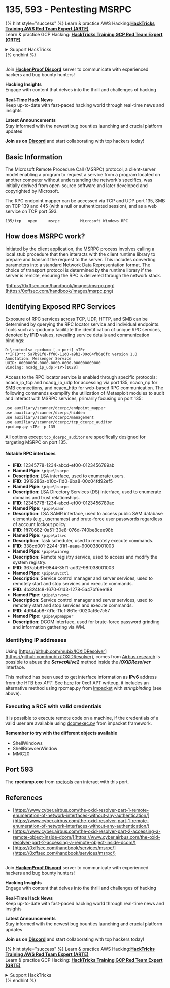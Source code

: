 # 135, 593 - Pentesting MSRPC

{% hint style="success" %}
Learn & practice AWS Hacking:<img src="../.gitbook/assets/arte.png" alt="" data-size="line">[**HackTricks Training AWS Red Team Expert (ARTE)**](https://training.hacktricks.xyz/courses/arte)<img src="../.gitbook/assets/arte.png" alt="" data-size="line">\
Learn & practice GCP Hacking: <img src="../.gitbook/assets/grte.png" alt="" data-size="line">[**HackTricks Training GCP Red Team Expert (GRTE)**<img src="../.gitbook/assets/grte.png" alt="" data-size="line">](https://training.hacktricks.xyz/courses/grte)

<details>

<summary>Support HackTricks</summary>

* Check the [**subscription plans**](https://github.com/sponsors/carlospolop)!
* **Join the** 💬 [**Discord group**](https://discord.gg/hRep4RUj7f) or the [**telegram group**](https://t.me/peass) or **follow** us on **Twitter** 🐦 [**@hacktricks\_live**](https://twitter.com/hacktricks_live)**.**
* **Share hacking tricks by submitting PRs to the** [**HackTricks**](https://github.com/carlospolop/hacktricks) and [**HackTricks Cloud**](https://github.com/carlospolop/hacktricks-cloud) github repos.

</details>
{% endhint %}

<figure><img src="../.gitbook/assets/image (3).png" alt=""><figcaption></figcaption></figure>

Join [**HackenProof Discord**](https://discord.com/invite/N3FrSbmwdy) server to communicate with experienced hackers and bug bounty hunters!

**Hacking Insights**\
Engage with content that delves into the thrill and challenges of hacking

**Real-Time Hack News**\
Keep up-to-date with fast-paced hacking world through real-time news and insights

**Latest Announcements**\
Stay informed with the newest bug bounties launching and crucial platform updates

**Join us on** [**Discord**](https://discord.com/invite/N3FrSbmwdy) and start collaborating with top hackers today!

## Basic Information

The Microsoft Remote Procedure Call (MSRPC) protocol, a client-server model enabling a program to request a service from a program located on another computer without understanding the network's specifics, was initially derived from open-source software and later developed and copyrighted by Microsoft.

The RPC endpoint mapper can be accessed via TCP and UDP port 135, SMB on TCP 139 and 445 (with a null or authenticated session), and as a web service on TCP port 593.

```
135/tcp   open     msrpc         Microsoft Windows RPC
```

## How does MSRPC work?

Initiated by the client application, the MSRPC process involves calling a local stub procedure that then interacts with the client runtime library to prepare and transmit the request to the server. This includes converting parameters into a standard Network Data Representation format. The choice of transport protocol is determined by the runtime library if the server is remote, ensuring the RPC is delivered through the network stack.

![https://0xffsec.com/handbook/images/msrpc.png](https://0xffsec.com/handbook/images/msrpc.png)

## **Identifying Exposed RPC Services**

Exposure of RPC services across TCP, UDP, HTTP, and SMB can be determined by querying the RPC locator service and individual endpoints. Tools such as rpcdump facilitate the identification of unique RPC services, denoted by **IFID** values, revealing service details and communication bindings:

```
D:\rpctools> rpcdump [-p port] <IP>
**IFID**: 5a7b91f8-ff00-11d0-a9b2-00c04fb6e6fc version 1.0
Annotation: Messenger Service
UUID: 00000000-0000-0000-0000-000000000000
Binding: ncadg_ip_udp:<IP>[1028]
```

Access to the RPC locator service is enabled through specific protocols: ncacn\_ip\_tcp and ncadg\_ip\_udp for accessing via port 135, ncacn\_np for SMB connections, and ncacn\_http for web-based RPC communication. The following commands exemplify the utilization of Metasploit modules to audit and interact with MSRPC services, primarily focusing on port 135:

```bash
use auxiliary/scanner/dcerpc/endpoint_mapper
use auxiliary/scanner/dcerpc/hidden
use auxiliary/scanner/dcerpc/management
use auxiliary/scanner/dcerpc/tcp_dcerpc_auditor
rpcdump.py <IP> -p 135
```

All options except `tcp_dcerpc_auditor` are specifically designed for targeting MSRPC on port 135.

#### Notable RPC interfaces

* **IFID**: 12345778-1234-abcd-ef00-0123456789ab
* **Named Pipe**: `\pipe\lsarpc`
* **Description**: LSA interface, used to enumerate users.
* **IFID**: 3919286a-b10c-11d0-9ba8-00c04fd92ef5
* **Named Pipe**: `\pipe\lsarpc`
* **Description**: LSA Directory Services (DS) interface, used to enumerate domains and trust relationships.
* **IFID**: 12345778-1234-abcd-ef00-0123456789ac
* **Named Pipe**: `\pipe\samr`
* **Description**: LSA SAMR interface, used to access public SAM database elements (e.g., usernames) and brute-force user passwords regardless of account lockout policy.
* **IFID**: 1ff70682-0a51-30e8-076d-740be8cee98b
* **Named Pipe**: `\pipe\atsvc`
* **Description**: Task scheduler, used to remotely execute commands.
* **IFID**: 338cd001-2244-31f1-aaaa-900038001003
* **Named Pipe**: `\pipe\winreg`
* **Description**: Remote registry service, used to access and modify the system registry.
* **IFID**: 367abb81-9844-35f1-ad32-98f038001003
* **Named Pipe**: `\pipe\svcctl`
* **Description**: Service control manager and server services, used to remotely start and stop services and execute commands.
* **IFID**: 4b324fc8-1670-01d3-1278-5a47bf6ee188
* **Named Pipe**: `\pipe\srvsvc`
* **Description**: Service control manager and server services, used to remotely start and stop services and execute commands.
* **IFID**: 4d9f4ab8-7d1c-11cf-861e-0020af6e7c57
* **Named Pipe**: `\pipe\epmapper`
* **Description**: DCOM interface, used for brute-force password grinding and information gathering via WM.

### Identifying IP addresses

Using [https://github.com/mubix/IOXIDResolver](https://github.com/mubix/IOXIDResolver), comes from [Airbus research](https://www.cyber.airbus.com/the-oxid-resolver-part-1-remote-enumeration-of-network-interfaces-without-any-authentication/) is possible to abuse the _**ServerAlive2**_ method inside the _**IOXIDResolver**_ interface.

This method has been used to get interface information as **IPv6** address from the HTB box _APT_. See [here](https://0xdf.gitlab.io/2021/04/10/htb-apt.html) for 0xdf APT writeup, it includes an alternative method using rpcmap.py from [Impacket](https://github.com/SecureAuthCorp/impacket/) with _stringbinding_ (see above).

### Executing a RCE with valid credentials

It is possible to execute remote code on a machine, if the credentials of a valid user are available using [dcomexec.py](https://github.com/fortra/impacket/blob/master/examples/dcomexec.py) from impacket framework.

**Remember to try with the different objects available**

* ShellWindows
* ShellBrowserWindow
* MMC20

## Port 593

The **rpcdump.exe** from [rpctools](https://resources.oreilly.com/examples/9780596510305/tree/master/tools/rpctools) can interact with this port.

## References

* [https://www.cyber.airbus.com/the-oxid-resolver-part-1-remote-enumeration-of-network-interfaces-without-any-authentication/](https://www.cyber.airbus.com/the-oxid-resolver-part-1-remote-enumeration-of-network-interfaces-without-any-authentication/)
* [https://www.cyber.airbus.com/the-oxid-resolver-part-2-accessing-a-remote-object-inside-dcom/](https://www.cyber.airbus.com/the-oxid-resolver-part-2-accessing-a-remote-object-inside-dcom/)
* [https://0xffsec.com/handbook/services/msrpc/](https://0xffsec.com/handbook/services/msrpc/)

<figure><img src="../.gitbook/assets/image (3).png" alt=""><figcaption></figcaption></figure>

Join [**HackenProof Discord**](https://discord.com/invite/N3FrSbmwdy) server to communicate with experienced hackers and bug bounty hunters!

**Hacking Insights**\
Engage with content that delves into the thrill and challenges of hacking

**Real-Time Hack News**\
Keep up-to-date with fast-paced hacking world through real-time news and insights

**Latest Announcements**\
Stay informed with the newest bug bounties launching and crucial platform updates

**Join us on** [**Discord**](https://discord.com/invite/N3FrSbmwdy) and start collaborating with top hackers today!

{% hint style="success" %}
Learn & practice AWS Hacking:<img src="../.gitbook/assets/arte.png" alt="" data-size="line">[**HackTricks Training AWS Red Team Expert (ARTE)**](https://training.hacktricks.xyz/courses/arte)<img src="../.gitbook/assets/arte.png" alt="" data-size="line">\
Learn & practice GCP Hacking: <img src="../.gitbook/assets/grte.png" alt="" data-size="line">[**HackTricks Training GCP Red Team Expert (GRTE)**<img src="../.gitbook/assets/grte.png" alt="" data-size="line">](https://training.hacktricks.xyz/courses/grte)

<details>

<summary>Support HackTricks</summary>

* Check the [**subscription plans**](https://github.com/sponsors/carlospolop)!
* **Join the** 💬 [**Discord group**](https://discord.gg/hRep4RUj7f) or the [**telegram group**](https://t.me/peass) or **follow** us on **Twitter** 🐦 [**@hacktricks\_live**](https://twitter.com/hacktricks_live)**.**
* **Share hacking tricks by submitting PRs to the** [**HackTricks**](https://github.com/carlospolop/hacktricks) and [**HackTricks Cloud**](https://github.com/carlospolop/hacktricks-cloud) github repos.

</details>
{% endhint %}

